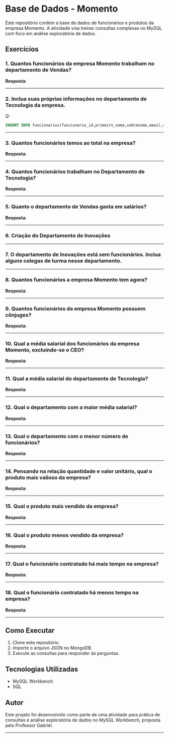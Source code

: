# Base de Dados - Momento
Este repositório contém a base de dados de funcionários e produtos da empresa Momento. A atividade visa treinar consultas complexas no MySQL com foco em análise exploratória de dados.

## Exercícios

### 1. Quantos funcionários da empresa Momento trabalham no departamento de Vendas?
**Resposta**:  

---

### 2. Inclua suas próprias informações no departamento de Tecnologia da empresa.

Q:
```sql
INSERT INTO funcionarios(funcionario_id,primeiro_nome,sobrenome,email,senha,telefone,data_contratacao,cargo_id,salario,gerente_id,departamento_id) VALUES (208,'Yago','Gonçalves','franyagoy@gmail.com','yagoat30#@','2054-3750','2024-10-31',20,30.000,NULL,6);
```

---

### 3. Quantos funcionários temos ao total na empresa?
**Resposta**:  

---

### 4. Quantos funcionários trabalham no Departamento de Tecnologia?
**Resposta**:  

---

### 5. Quanto o departamento de Vendas gasta em salários?
**Resposta**:  

---

### 6. Criação do Departamento de Inovações

---

### 7. O departamento de Inovações está sem funcionários. Inclua alguns colegas de turma nesse departamento.

---

### 8. Quantos funcionários a empresa Momento tem agora?
**Resposta**:  

---

### 9. Quantos funcionários da empresa Momento possuem cônjuges?
**Resposta**:  

---

### 10. Qual a média salarial dos funcionários da empresa Momento, excluindo-se o CEO?
**Resposta**:  

---

### 11. Qual a média salarial do departamento de Tecnologia?
**Resposta**:  

---

### 12. Qual o departamento com a maior média salarial?
**Resposta**:  

---

### 13. Qual o departamento com o menor número de funcionários?
**Resposta**:  

---

### 14. Pensando na relação quantidade e valor unitário, qual o produto mais valioso da empresa?
**Resposta**:  

---

### 15. Qual o produto mais vendido da empresa?
**Resposta**:  

---

### 16. Qual o produto menos vendido da empresa?
**Resposta**:  

---

### 17. Qual o funcionário contratado há mais tempo na empresa?
**Resposta**:  

---

### 18. Qual o funcionário contratado há menos tempo na empresa?
**Resposta**:  

---

## Como Executar
1. Clone este repositório.
2. Importe o arquivo JSON no MongoDB.
3. Execute as consultas para responder às perguntas.

## Tecnologias Utilizadas
- MySQL Workbench
- SQL  

## Autor
Este projeto foi desenvolvido como parte de uma atividade para prática de consultas e análise exploratória de dados no MySQL Workbench, proposta pelo Professor Gabriel.

---
